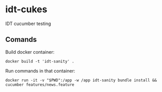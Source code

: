 # idt-cukes
IDT cucumber testing

## Comands

Build docker container:

`docker build -t 'idt-sanity' .`


Run commands in that container:

`docker run -it -v "$PWD":/app -w /app idt-sanity bundle install && cucumber features/news.feature`

